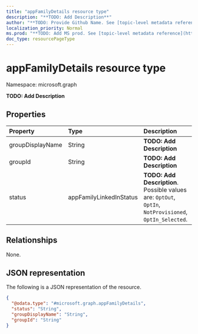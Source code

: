 ```yaml
---
title: "appFamilyDetails resource type"
description: "**TODO: Add Description**"
author: "**TODO: Provide Github Name. See [topic-level metadata reference](https://msgo.azurewebsites.net/add/document/guidelines/metadata.html#topic-level-metadata)**"
localization_priority: Normal
ms.prod: "**TODO: Add MS prod. See [topic-level metadata reference](https://msgo.azurewebsites.net/add/document/guidelines/metadata.html#topic-level-metadata)**"
doc_type: resourcePageType
---
```


# appFamilyDetails resource type


Namespace: microsoft.graph

**TODO: Add Description**

## Properties
|Property|Type|Description|
|:---|:---|:---|
|groupDisplayName|String|**TODO: Add Description**|
|groupId|String|**TODO: Add Description**|
|status|appFamilyLinkedInStatus|**TODO: Add Description**. Possible values are: `OptOut`, `OptIn`, `NotProvisioned`, `OptIn_Selected`.|

## Relationships
None.

## JSON representation
The following is a JSON representation of the resource.
<!-- {
  "blockType": "resource",
  "@odata.type": "microsoft.graph.appFamilyDetails"
}
-->
``` json
{
  "@odata.type": "#microsoft.graph.appFamilyDetails",
  "status": "String",
  "groupDisplayName": "String",
  "groupId": "String"
}
```

